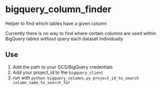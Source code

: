# bigquery_column_finder
Helper to find which tables have a given column

Currently there is no way to find where certain columns are used within BigQuery tables without query each dataset individually

## Use

1. Add the path to your GCS/BigQuery credentials
2. Add your project_id to the `bigquery_client`
3. run with `python bigquery_columns.py project_id_to_search column_name_to_search_for`
